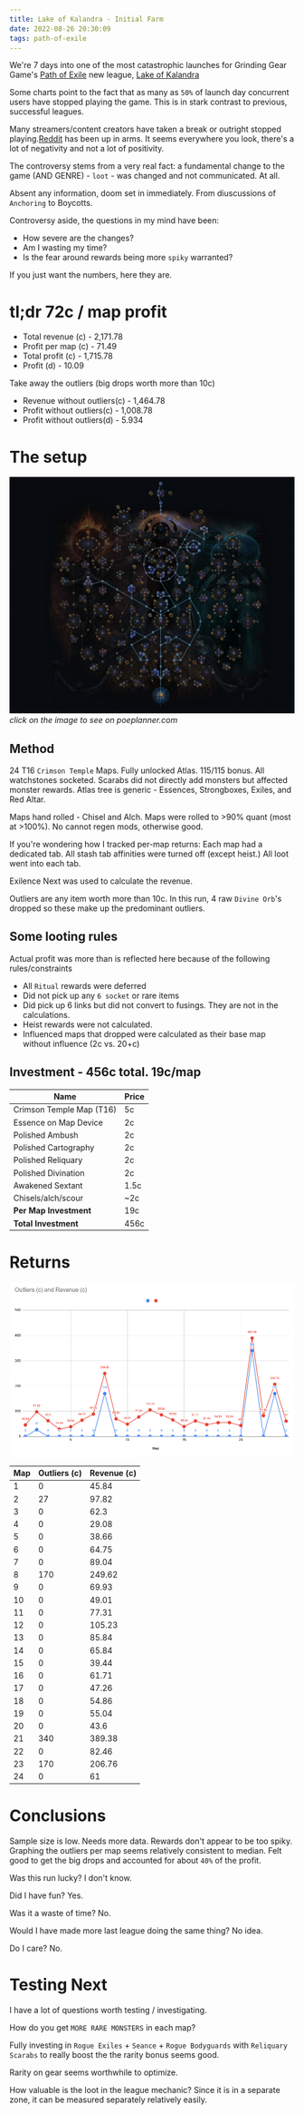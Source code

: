 ```yaml
---
title: Lake of Kalandra - Initial Farm
date: 2022-08-26 20:30:09
tags: path-of-exile
---
```


We're 7 days into one of the most catastrophic launches for Grinding Gear Game's [Path of Exile](https://pathofexile.com) new league, [Lake of Kalandra](https://pathofexile.com/kalandra)

Some charts point to the fact that as many as `50%` of launch day concurrent users have stopped playing the game. This is in stark contrast to previous, successful leagues. 

Many streamers/content creators have taken a break or outright stopped playing.[Reddit](https://pathofexile.reddit.com) has been up in arms. It seems everywhere you look, there's a lot of negativity and not a lot of positivity.

The controversy stems from a very real fact: a fundamental change to the game (AND GENRE) - `loot` - was changed and not communicated. At all. 

Absent any information, doom set in immediately. From diuscussions of `Anchoring` to Boycotts.  

Controversy aside, the questions in my mind have been: 
* How severe are the changes?
* Am I wasting my time?
* Is the fear around rewards being more `spiky` warranted?

If you just want the numbers, here they are.


# tl;dr 72c / map profit
* Total revenue (c) - 2,171.78
* Profit per map (c) - 71.49
* Total profit (c) - 1,715.78
* Profit (d) - 10.09

Take away the outliers (big drops worth more than 10c)
* Revenue without outliers(c) - 1,464.78
* Profit without outliers(c) - 1,008.78
* Profit without outliers(d) - 5.934 




# The setup

[![](Lake-of-Kalandra-Initial-Farm/atlas.png)](https://poeplanner.com/atlas-tree/BAACAHQAXz54gMZmsmRM9bL6ZtWF1zQ_iy4skhCsGYh6zsHuhCrxVG2IuP-n4jD6_E0o5zlQpDQQgF6dyf2Ijky6fVqN6msxfOOovCq7jJH4373aeizk94vhfZHo8kzsDkofrJ87iDTaFFDQi3NnYFzuK3ErnEVYKY2OOfgJyyT6-Kd7boRCPgD5hHjdg-XIGQpLQ2FPTdz7h04b6Sii0E2RyxfPicUh1eoXUMQfru8TfQ75GwiQ2arDwa_l7Fsej-UDMIgHM8bRitibwnbZXKlD41e1Y2YfxBhJbMQW2E_Zxk3R-1Mrt7nU6WfQKBQAH4sIAAAAAAAAAwMAAAAAAAAAAAA=)
*click on the image to see on poeplanner.com*

## Method

24 T16 `Crimson Temple` Maps. Fully unlocked Atlas. 115/115 bonus. All watchstones socketed. Scarabs did not directly add monsters but affected monster rewards. Atlas tree is generic - Essences, Strongboxes, Exiles, and Red Altar.

Maps hand rolled - Chisel and Alch. Maps were rolled to >90% quant (most at >100%). No cannot regen mods, otherwise good.

If you're wondering how I tracked per-map returns: Each map had a dedicated tab. All stash tab affinities were turned off (except heist.) All loot went into each tab. 

Exilence Next was used to calculate the revenue. 

Outliers are any item worth more than 10c. In this run, 4 raw `Divine Orb`'s dropped so these make up the predominant outliers.

## Some looting rules

Actual profit was more than is reflected here because of the following rules/constraints

* All `Ritual` rewards were deferred
* Did not pick up any `6 socket` or rare items
* Did pick up 6 links but did not convert to fusings. They are not in the calculations. 
* Heist rewards were not calculated.
* Influenced maps that dropped were calculated as their base map without influence (2c vs. 20+c)


## Investment - 456c total. 19c/map

| Name                     | Price |
| ----                     | ----- |
| Crimson Temple Map (T16) | 5c    |
| Essence on Map Device    | 2c    |
| Polished Ambush          | 2c    |
| Polished Cartography     | 2c    |
| Polished Reliquary       | 2c    | 
| Polished Divination      | 2c    |
| Awakened Sextant         | 1.5c  |
| Chisels/alch/scour       | ~2c   |
| **Per Map Investment**   | 19c   | 
| **Total Investment**     | 456c   | 

# Returns

![](Lake-of-Kalandra-Initial-Farm/chart.png)

| Map |	Outliers (c)| Revenue (c)| 
| --- | ---         | ---        | 
| 1   |	0           | 45.84      | 
| 2   |	27          | 97.82      |
| 3   |	0	        | 62.3       |
| 4   | 0	        | 29.08      |
| 5	  | 0	        | 38.66      | 
| 6	  | 0	        | 64.75      | 
| 7	  | 0	        | 89.04      | 
| 8	  | 170	        | 249.62     |
| 9	  | 0	        | 69.93      |
| 10  | 0	        | 49.01      |
| 11  | 0	        | 77.31      |
| 12  | 0	        | 105.23     |
| 13  | 0	        | 85.84      |
| 14  | 0	        | 65.84      |
| 15  | 0	        | 39.44      |
| 16  | 0	        | 61.71      |
| 17  | 0	        | 47.26      |
| 18  | 0	        | 54.86      | 
| 19  | 0	        | 55.04      |
| 20  | 0	        | 43.6       |
| 21  | 340	        | 389.38     |
| 22  | 0	        | 82.46      |
| 23  | 170	        | 206.76     |
| 24  | 0	        | 61         |

# Conclusions

Sample size is low. Needs more data. Rewards don't appear to be too spiky. Graphing the outliers per map seems relatively consistent to median. Felt good to get the big drops and accounted for about `40%` of the profit. 

Was this run lucky? I don't know. 

Did I have fun? Yes.

Was it a waste of time? No.

Would I have made more last league doing the same thing? No idea.

Do I care? No.



# Testing Next 

I have a lot of questions worth testing / investigating.

How do you get `MORE RARE MONSTERS` in each map?

Fully investing in `Rogue Exiles` + `Seance` + `Rogue Bodyguards` with `Reliquary Scarabs` to really boost the the rarity bonus seems good.

Rarity on gear seems worthwhile to optimize.

How valuable is the loot in the league mechanic? Since it is in a separate zone, it can be measured separately relatively easily.






